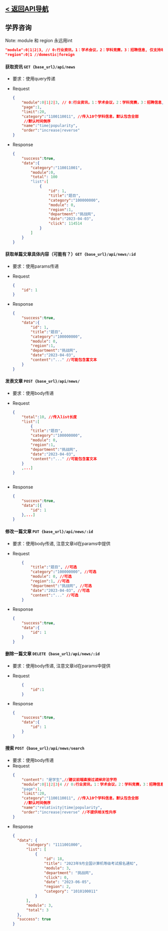 ## [< 返回API导航](../API.md)

## 学界咨询

Note: module 和 region 永远用int 
```json
"module":0|1|2|3, // 0:行业资讯，1：学术会议，2：学科竞赛，3：招聘信息, 仅支持单值传递
"region":0|1 //domestic|foreign
```
#### 获取资讯 `GET {base_url}/api/news`
- 要求：使用query传递

- Request
    ```json
    {
        "module":0|1|2|3, // 0:行业资讯，1：学术会议，2：学科竞赛，3：招聘信息, 仅支持单值传递
        "page":1,
        "limit":20,
        "category":"1100110011", //传入10个学科信息，默认包含全部
         //默认时间倒序
        "name":"time|popularity", 
        "order":"increase|reverse"
    }
    ```
- Response
    ```json
    {
        "success":true,
        "data":{
            "category":"110011001",
            "module":0,
            "total": 100
            "list":[
                {
                    "id": 1,
                    "title":"题目",
                    "category":"100000000",
                    "module": 0,
                    "region":1,
                    "department":"挑战网",
                    "date":"2023-04-03",
                    "click": 114514
                }
            ]
        }
    }
    ```
#### 获取单篇文章具体内容（可能有？）`GET {base_url}/api/news/:id`
- 要求：使用params传递

- Request
    ```json
    {
        "id": 1
    }
    ```
- Response
    ```json
    {
        "success":true,
        "data":{
            "id": 1,
            "title":"题目",
            "category":"100000000",
            "module": 0,
            "region":1,
            "department":"挑战网",
            "date":"2023-04-03",
            "content":"..." //可能包含富文本
        }
    }
    ```
#### 发表文章 `POST {base_url}/api/news/`
- 要求：使用body传递

- Request
    ```json
    {
        "total":10, //传入list长度
        "list":[
            {
            "title":"题目",
            "category":"100000000",
            "module": 0,
            "region":1,
            "department":"挑战网",
            "date":"2023-04-03",
            "content":"..." //可能包含富文本
        }
        ,...]
    }
        
    ```
- Response
    ```json
    {
        "success":true,
        "data":[{
            "id": 1
        },...]
    }
    ```

#### 修改一篇文章 `PUT {base_url}/api/news/:id`
- 要求：使用body传递, 注意文章id在params中提供

- Request
    ```json
        {
            "title":"题目", //可选
            "category":"100000000", //可选
            "module": 0, //可选
            "region":1, //可选
            "department":"挑战网", //可选
            "date":"2023-04-03", //可选
            "content":"..." //可选
        }
    ```
- Response
    ```json
    {
        "success":true,
        "data":{
            "id": 1
        }
    }
    ```

#### 删除一篇文章 `DELETE {base_url}/api/news/:id`
- 要求：使用body传递, 注意文章id在params中提供

- Request
    ```json
        {
            "id":1
        }
    ```
- Response
    ```json
    {
        "success":true,
        "data":{
            "id": 1
        }
    }
    ```

#### 搜索 `POST {base_url}/api/news/search`
- 要求：使用body传递
- Request
    ```json
    {
        "content": "是学生",//建议前端直接过滤掉非法字符
        "module":0|1|2|3|4 // 0:行业资讯，1：学术会议，2：学科竞赛，3：招聘信息, 4:全选 仅支持单值传递
        "page":1,
        "limit":20,
        "category":"1100110011", //传入10个学科信息，默认包含全部
         //默认时间倒序
        "name":"relativity|time|popularity",   
        "order":"increase|reverse" //不提供相关性升序
    }
  ```
- Response
  ```json
  {
    "data": {
        "category": "1111001000",
        "list": [
            {
                "id": 18,
                "title": "2023年9月全国计算机等级考试报名通知",
                "module": 3,
                "department": "挑战网",
                "click": 0,
                "date": "2023-06-05",
                "region": 2,
                "category": "1010100011"
            }
        ],
        "module": 3,
        "total": 3
    },
    "success": true
  }
  ```